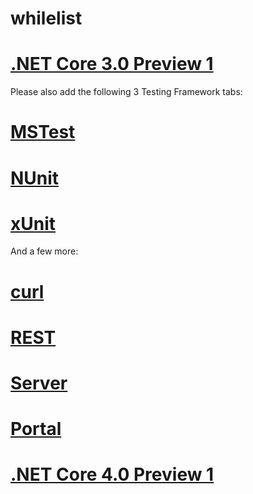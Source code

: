 # whilelist

# [.NET Core 3.0 Preview 1](#tab/netcore30)

Please also add the following 3 Testing Framework tabs:

# [MSTest](#tab/mstest)
# [NUnit](#tab/nunit)
# [xUnit](#tab/xunit)

And a few more:

# [curl](#curl)
# [REST](#tab/rest)
# [Server](#tab/server)
# [Portal](#tab/portal1)

# [.NET Core 4.0 Preview 1](#tab/netcore40)
